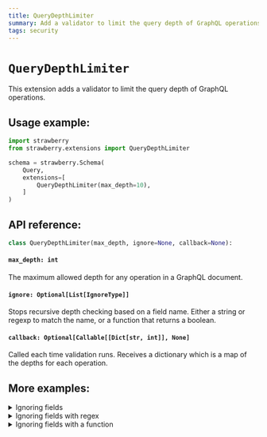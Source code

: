 ```yaml
---
title: QueryDepthLimiter
summary: Add a validator to limit the query depth of GraphQL operations.
tags: security
---
```


# `QueryDepthLimiter`

This extension adds a validator to limit the query depth of GraphQL operations.

## Usage example:

```python
import strawberry
from strawberry.extensions import QueryDepthLimiter

schema = strawberry.Schema(
    Query,
    extensions=[
        QueryDepthLimiter(max_depth=10),
    ]
)
```

## API reference:

```python
class QueryDepthLimiter(max_depth, ignore=None, callback=None):
```

#### `max_depth: int`

The maximum allowed depth for any operation in a GraphQL document.

#### `ignore: Optional[List[IgnoreType]]`

Stops recursive depth checking based on a field name.
Either a string or regexp to match the name, or a function that returns
a boolean.

#### `callback: Optional[Callable[[Dict[str, int]], None]`

Called each time validation runs. Receives a dictionary which is a
map of the depths for each operation.

## More examples:

<details>
  <summary>Ignoring fields</summary>

```python
import strawberry
from strawberry.extensions import QueryDepthLimiter

schema = strawberry.Schema(
    Query,
    extensions=[
        QueryDepthLimiter(
          max_depth=2,
          ignore=["user"]
        ),
    ]
)

# This query fails
schema.execute("""
  query TooDeep {
    book {
      author {
        publishedBooks {
          title
        }
      }
    }
  }
""")

# This query succeeds because the `user` field is ignored
schema.execute("""
  query NotTooDeep {
    user {
      favouriteBooks {
        author {
          publishedBooks {
            title
          }
        }
      }
    }
  }
""")
```

</details>

<details>
  <summary>Ignoring fields with regex</summary>

```python
import re
import strawberry
from strawberry.extensions import QueryDepthLimiter

schema = strawberry.Schema(
    Query,
    extensions=[
        QueryDepthLimiter(
          max_depth=2,
          ignore=[re.compile(r".*favourite.*")]
        ),
    ]
)

# This query succeeds because an field that contains `favourite` is ignored
schema.execute("""
  query NotTooDeep {
    user {
      favouriteBooks {
        author {
          publishedBooks {
            title
          }
        }
      }
    }
  }
""")
```

</details>

<details>
  <summary>Ignoring fields with a function</summary>

```python
import strawberry
from strawberry.extensions import QueryDepthLimiter

schema = strawberry.Schema(
    Query,
    extensions=[
        QueryDepthLimiter(
          max_depth=2,
          ignore=[lambda field_name: field_name == "user"]
        ),
    ]
)

schema.execute("""
  query NotTooDeep {
    user {
      favouriteBooks {
        author {
          publishedBooks {
            title
          }
        }
      }
    }
  }
""")
```

</details>
